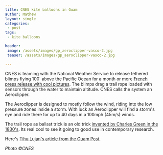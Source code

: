 ```yaml
---
title: CNES kite balloons in Guam
author: Mathew
layout: single
categories:
 - post
tags:
 - kite balloons

header:
 image: /assets/images/gp_aeroclipper-vasco-2.jpg
 teaser: /assets/images/gp_aeroclipper-vasco-2.jpg
 
---
```


CNES is teaming with the National Weather Service to release tethered blimps flying 100' above the Pacific Ocean for a month or more [French press release with cool pictures](https://spacegate.cnes.fr/fr/les-aeroclippers-du-cnes-en-route-vers-lile-de-guam). The blimps drag a trail rope loaded with sensors through the water to maintain altitude. CNES calls the system an Aeroclipper. 

The Aeroclipper is designed to mostly follow the wind, riding into the low pressure zones inside a storm. With luck an Aeroclipper will find a storm's eye and ride there for up to 40 days in a 100mph (45m/s) winds. 

The trail rope as ballast trick is an old trick [invented by Charles Green in the 1830's](https://en.wikipedia.org/wiki/Charles_Green_(balloonist)). Its real cool to see it going to good use in contemporary research.

Here's [Tihu Lujan's article from the Guam Post](https://www.postguam.com/news/local/french-blimps-to-test-guam-weather/article_183a6ed2-ac0e-11e7-b2d5-236994b3e252.html).

*Photo ©CNES*